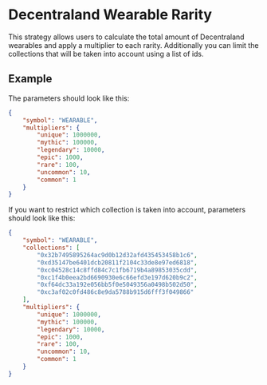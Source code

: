 # Decentraland Wearable Rarity

This strategy allows users to calculate the total amount of Decentraland wearables and apply a multiplier to each rarity. Additionally you can limit the collections that will be taken into account using a list of ids.

## Example

The parameters should look like this:

```json
{
    "symbol": "WEARABLE",
    "multipliers": {
        "unique": 1000000,
        "mythic": 100000,
        "legendary": 10000,
        "epic": 1000,
        "rare": 100,
        "uncommon": 10,
        "common": 1
    }
}
```

If you want to restrict which collection is taken into account, parameters should look like this:

```json
{
    "symbol": "WEARABLE",
    "collections": [
        "0x32b7495895264ac9d0b12d32afd435453458b1c6",
        "0xd35147be6401dcb20811f2104c33de8e97ed6818",
        "0xc04528c14c8ffd84c7c1fb6719b4a89853035cdd",
        "0xc1f4b0eea2bd6690930e6c66efd3e197d620b9c2",
        "0xf64dc33a192e056bb5f0e5049356a0498b502d50",
        "0xc3af02c0fd486c8e9da5788b915d6fff3f049866"
    ],
    "multipliers": {
        "unique": 1000000,
        "mythic": 100000,
        "legendary": 10000,
        "epic": 1000,
        "rare": 100,
        "uncommon": 10,
        "common": 1
    }
}
```
